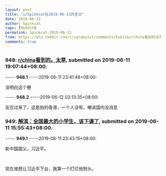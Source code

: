 ```yaml
---
layout: post
title: "u/Spinkcat在2019-06-11的言论"
date: 2019-06-11
author: Spinkcat
tags: [Reddit]
permalink: Spinkcat-2019-06-11
from: https://old.reddit.com/r/saraba1st/comments/bzb2zb/rchina看到的太草/
comments: true
---
```


### 948: [r/china看到的。太草](https://old.reddit.com/r/saraba1st/comments/bzb2zb/rchina看到的太草/), submitted on 2019-06-11 19:07:44+08:00.

----- __948.1__ -----2019-06-11 23:41:48+08:00:

没明白这个梗

----- __948.2__ -----2019-06-12 03:13:35+08:00:

反应过来了，这是拍的香港，一个人没有，嘲讽国内没消息

### 949: [解滨：全国最大的小学生，该下课了](https://old.reddit.com/r/saraba1st/comments/bz9n6g/解滨全国最大的小学生该下课了/), submitted on 2019-06-11 15:55:43+08:00.

----- __949.1__ -----2019-06-11 23:43:15+08:00:

新中国国父，习近平。

&#x200B;

现在谁想让习近平下台，我第一个打烂他狗头。

